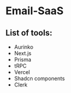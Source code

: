﻿# Email-SaaS

 ## List of tools:
- Aurinko
- Next.js
- Prisma
- tRPC
- Vercel
- Shadcn components
- Clerk



